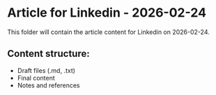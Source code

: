 # Article for Linkedin - 2026-02-24

This folder will contain the article content for Linkedin on 2026-02-24.

## Content structure:
- Draft files (.md, .txt)
- Final content
- Notes and references
